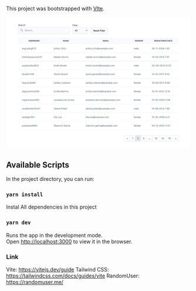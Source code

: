 This project was bootstrapped with [VIte](https://vitejs.dev/guide/).

![Project Preview](./src/table.png)

## Available Scripts

In the project directory, you can run:

### `yarn install`

Instal All dependencies in this project

### `yarn dev`

Runs the app in the development mode.<br />
Open [http://localhost:3000](http://localhost:3000) to view it in the browser.

### Link

Vite: https://vitejs.dev/guide
Tailwind CSS: https://tailwindcss.com/docs/guides/vite
RandomUser: https://randomuser.me/
